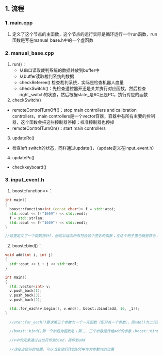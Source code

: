 ## 1. 流程

### 1. main.cpp

1. 定义了这个节点的主函数，这个节点的运行实际是循环运行一个run函数，run函数是写在manual_base.h中的一个虚函数

### 2.  manual_base.cpp

1. run()：
   - 从串口读取裁判系统的数据并放到buffer中
   - 从buffer读取裁判系统的数据
   - checkReferee() 检查裁判系统，实际是检查机器人血量
   - checkSwitch()：先检查遥控器开还是关并执行对应函数，然后检查right_switch的状态，然后根据state_是RC还是PC，执行对应的函数
2. checkSwitch()

- remoteControlTurnOff()：stop main controllers and calibration controllers，main controllers是一个vector容器，容器中有所有主要的控制器，这个函数会把这些控制器停掉；校准控制器也停掉
- remoteControlTurnOn()：start main controllers

3. updateRc()

- 检查left switch的状态，同样通过update()，（update定义在input_event.h）

4. updatePc()

- checkkeyboard()

### 3. input_event.h

1. boost::function<>：

```c++
int main() 
{ 
  boost::function<int (const char*)> f = std::atoi; 
  std::cout << f("1609") << std::endl; 
  f = std::strlen; 
  std::cout << f("1609") << std::endl; 
} 

//这里定义了一个函数指针f，他可以指向所有符合这个签名的函数；在这个例子里也就是符合：返回int，传入参数为const char*的函数
```

2. boost::bind()：

```c++
void add(int i, int j) 
{ 
  std::cout << i + j << std::endl; 
} 

int main() 
{ 
  std::vector<int> v; 
  v.push_back(1); 
  v.push_back(3); 
  v.push_back(2); 

  std::for_each(v.begin(), v.end(), boost::bind(add, 10, _1));
}
    
  //std::for_each()要求第三个参数为一个一元函数（即只有一个参数），而add()为二元函数；这时我们就可以通过boost::bind
    
  //boost::bind()第一个参数为函数名；第二、三个参数是传给add的参数；boost::bind的第三个参数为占位符，有_1、_2、_3、...，有几个占位符，那么别人调用这个boost::bind时，得到的就是一个几元函数
    
  //v中的元素通过占位符传到bind，再传到add
    
  //改变占位符的位置，可以改变他们传到add中作为参数时的位置
```